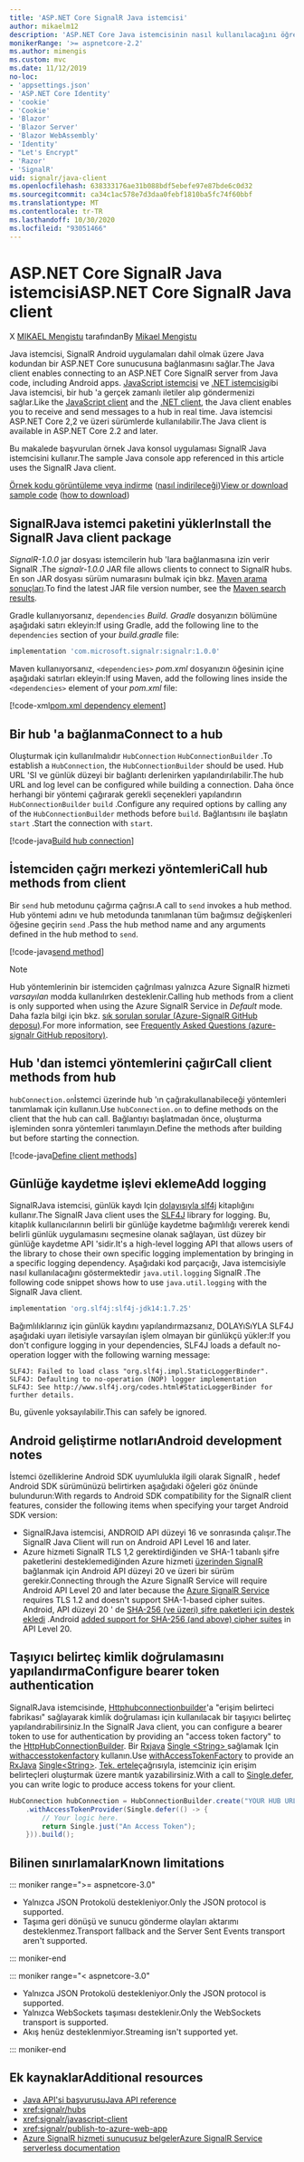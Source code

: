 ```yaml
---
title: 'ASP.NET Core SignalR Java istemcisi'
author: mikaelm12
description: 'ASP.NET Core Java istemcisinin nasıl kullanılacağını öğrenin SignalR .'
monikerRange: '>= aspnetcore-2.2'
ms.author: mimengis
ms.custom: mvc
ms.date: 11/12/2019
no-loc:
- 'appsettings.json'
- 'ASP.NET Core Identity'
- 'cookie'
- 'Cookie'
- 'Blazor'
- 'Blazor Server'
- 'Blazor WebAssembly'
- 'Identity'
- "Let's Encrypt"
- 'Razor'
- 'SignalR'
uid: signalr/java-client
ms.openlocfilehash: 638333176ae31b088bdf5ebefe97e87bde6c0d32
ms.sourcegitcommit: ca34c1ac578e7d3daa0febf1810ba5fc74f60bbf
ms.translationtype: MT
ms.contentlocale: tr-TR
ms.lasthandoff: 10/30/2020
ms.locfileid: "93051466"
---
```

# <a name="aspnet-core-no-locsignalr-java-client"></a><span data-ttu-id="a48cf-103">ASP.NET Core SignalR Java istemcisi</span><span class="sxs-lookup"><span data-stu-id="a48cf-103">ASP.NET Core SignalR Java client</span></span>

<span data-ttu-id="a48cf-104">X [MIKAEL Mengistu](https://twitter.com/MikaelM_12) tarafından</span><span class="sxs-lookup"><span data-stu-id="a48cf-104">By [Mikael Mengistu](https://twitter.com/MikaelM_12)</span></span>

<span data-ttu-id="a48cf-105">Java istemcisi, SignalR Android uygulamaları dahil olmak üzere Java kodundan bir ASP.NET Core sunucusuna bağlanmasını sağlar.</span><span class="sxs-lookup"><span data-stu-id="a48cf-105">The Java client enables connecting to an ASP.NET Core SignalR server from Java code, including Android apps.</span></span> <span data-ttu-id="a48cf-106">[JavaScript istemcisi](xref:signalr/javascript-client) ve [.NET istemcisi](xref:signalr/dotnet-client)gibi Java istemcisi, bir hub 'a gerçek zamanlı iletiler alıp göndermenizi sağlar.</span><span class="sxs-lookup"><span data-stu-id="a48cf-106">Like the [JavaScript client](xref:signalr/javascript-client) and the [.NET client](xref:signalr/dotnet-client), the Java client enables you to receive and send messages to a hub in real time.</span></span> <span data-ttu-id="a48cf-107">Java istemcisi ASP.NET Core 2,2 ve üzeri sürümlerde kullanılabilir.</span><span class="sxs-lookup"><span data-stu-id="a48cf-107">The Java client is available in ASP.NET Core 2.2 and later.</span></span>

<span data-ttu-id="a48cf-108">Bu makalede başvurulan örnek Java konsol uygulaması SignalR Java istemcisini kullanır.</span><span class="sxs-lookup"><span data-stu-id="a48cf-108">The sample Java console app referenced in this article uses the SignalR Java client.</span></span>

<span data-ttu-id="a48cf-109">[Örnek kodu görüntüleme veya indirme](https://github.com/dotnet/AspNetCore.Docs/tree/master/aspnetcore/signalr/java-client/sample) ([nasıl indirileceği](xref:index#how-to-download-a-sample))</span><span class="sxs-lookup"><span data-stu-id="a48cf-109">[View or download sample code](https://github.com/dotnet/AspNetCore.Docs/tree/master/aspnetcore/signalr/java-client/sample) ([how to download](xref:index#how-to-download-a-sample))</span></span>

## <a name="install-the-no-locsignalr-java-client-package"></a><span data-ttu-id="a48cf-110">SignalRJava istemci paketini yükler</span><span class="sxs-lookup"><span data-stu-id="a48cf-110">Install the SignalR Java client package</span></span>

<span data-ttu-id="a48cf-111">*SignalR-1.0.0* jar dosyası istemcilerin hub 'lara bağlanmasına izin verir SignalR .</span><span class="sxs-lookup"><span data-stu-id="a48cf-111">The *signalr-1.0.0* JAR file allows clients to connect to SignalR hubs.</span></span> <span data-ttu-id="a48cf-112">En son JAR dosyası sürüm numarasını bulmak için bkz. [Maven arama sonuçları](https://search.maven.org/search?q=g:com.microsoft.signalr%20AND%20a:signalr).</span><span class="sxs-lookup"><span data-stu-id="a48cf-112">To find the latest JAR file version number, see the [Maven search results](https://search.maven.org/search?q=g:com.microsoft.signalr%20AND%20a:signalr).</span></span>

<span data-ttu-id="a48cf-113">Gradle kullanıyorsanız, `dependencies` *Build. Gradle* dosyanızın bölümüne aşağıdaki satırı ekleyin:</span><span class="sxs-lookup"><span data-stu-id="a48cf-113">If using Gradle, add the following line to the `dependencies` section of your *build.gradle* file:</span></span>

```gradle
implementation 'com.microsoft.signalr:signalr:1.0.0'
```

<span data-ttu-id="a48cf-114">Maven kullanıyorsanız, `<dependencies>` *pom.xml* dosyanızın öğesinin içine aşağıdaki satırları ekleyin:</span><span class="sxs-lookup"><span data-stu-id="a48cf-114">If using Maven, add the following lines inside the `<dependencies>` element of your *pom.xml* file:</span></span>

[!code-xml[pom.xml dependency element](java-client/sample/pom.xml?name=snippet_dependencyElement)]

## <a name="connect-to-a-hub"></a><span data-ttu-id="a48cf-115">Bir hub 'a bağlanma</span><span class="sxs-lookup"><span data-stu-id="a48cf-115">Connect to a hub</span></span>

<span data-ttu-id="a48cf-116">Oluşturmak için kullanılmalıdır `HubConnection` `HubConnectionBuilder` .</span><span class="sxs-lookup"><span data-stu-id="a48cf-116">To establish a `HubConnection`, the `HubConnectionBuilder` should be used.</span></span> <span data-ttu-id="a48cf-117">Hub URL 'SI ve günlük düzeyi bir bağlantı derlenirken yapılandırılabilir.</span><span class="sxs-lookup"><span data-stu-id="a48cf-117">The hub URL and log level can be configured while building a connection.</span></span> <span data-ttu-id="a48cf-118">Daha önce herhangi bir yöntemi çağırarak gerekli seçenekleri yapılandırın `HubConnectionBuilder` `build` .</span><span class="sxs-lookup"><span data-stu-id="a48cf-118">Configure any required options by calling any of the `HubConnectionBuilder` methods before `build`.</span></span> <span data-ttu-id="a48cf-119">Bağlantısını ile başlatın `start` .</span><span class="sxs-lookup"><span data-stu-id="a48cf-119">Start the connection with `start`.</span></span>

[!code-java[Build hub connection](java-client/sample/src/main/java/Chat.java?range=16-17)]

## <a name="call-hub-methods-from-client"></a><span data-ttu-id="a48cf-120">İstemciden çağrı merkezi yöntemleri</span><span class="sxs-lookup"><span data-stu-id="a48cf-120">Call hub methods from client</span></span>

<span data-ttu-id="a48cf-121">Bir `send` hub metodunu çağırma çağrısı.</span><span class="sxs-lookup"><span data-stu-id="a48cf-121">A call to `send` invokes a hub method.</span></span> <span data-ttu-id="a48cf-122">Hub yöntemi adını ve hub metodunda tanımlanan tüm bağımsız değişkenleri öğesine geçirin `send` .</span><span class="sxs-lookup"><span data-stu-id="a48cf-122">Pass the hub method name and any arguments defined in the hub method to `send`.</span></span>

[!code-java[send method](java-client/sample/src/main/java/Chat.java?range=28)]

> [!NOTE]
> <span data-ttu-id="a48cf-123">Hub yöntemlerinin bir istemciden çağrılması yalnızca Azure SignalR hizmeti *varsayılan* modda kullanılırken desteklenir.</span><span class="sxs-lookup"><span data-stu-id="a48cf-123">Calling hub methods from a client is only supported when using the Azure SignalR Service in *Default* mode.</span></span> <span data-ttu-id="a48cf-124">Daha fazla bilgi için bkz. [sık sorulan sorular (Azure-SignalR GitHub deposu)](https://github.com/Azure/azure-signalr/blob/dev/docs/faq.md#what-is-the-meaning-of-service-mode-defaultserverlessclassic-how-can-i-choose).</span><span class="sxs-lookup"><span data-stu-id="a48cf-124">For more information, see [Frequently Asked Questions (azure-signalr GitHub repository)](https://github.com/Azure/azure-signalr/blob/dev/docs/faq.md#what-is-the-meaning-of-service-mode-defaultserverlessclassic-how-can-i-choose).</span></span>

## <a name="call-client-methods-from-hub"></a><span data-ttu-id="a48cf-125">Hub 'dan istemci yöntemlerini çağır</span><span class="sxs-lookup"><span data-stu-id="a48cf-125">Call client methods from hub</span></span>

<span data-ttu-id="a48cf-126">`hubConnection.on`İstemci üzerinde hub 'ın çağırakullanabileceği yöntemleri tanımlamak için kullanın.</span><span class="sxs-lookup"><span data-stu-id="a48cf-126">Use `hubConnection.on` to define methods on the client that the hub can call.</span></span> <span data-ttu-id="a48cf-127">Bağlantıyı başlatmadan önce, oluşturma işleminden sonra yöntemleri tanımlayın.</span><span class="sxs-lookup"><span data-stu-id="a48cf-127">Define the methods after building but before starting the connection.</span></span>

[!code-java[Define client methods](java-client/sample/src/main/java/Chat.java?range=19-21)]

## <a name="add-logging"></a><span data-ttu-id="a48cf-128">Günlüğe kaydetme işlevi ekleme</span><span class="sxs-lookup"><span data-stu-id="a48cf-128">Add logging</span></span>

<span data-ttu-id="a48cf-129">SignalRJava istemcisi, günlük kaydı Için [dolayısıyla slf4j](https://www.slf4j.org/) kitaplığını kullanır.</span><span class="sxs-lookup"><span data-stu-id="a48cf-129">The SignalR Java client uses the [SLF4J](https://www.slf4j.org/) library for logging.</span></span> <span data-ttu-id="a48cf-130">Bu, kitaplık kullanıcılarının belirli bir günlüğe kaydetme bağımlılığı vererek kendi belirli günlük uygulamasını seçmesine olanak sağlayan, üst düzey bir günlüğe kaydetme API 'sidir.</span><span class="sxs-lookup"><span data-stu-id="a48cf-130">It's a high-level logging API that allows users of the library to chose their own specific logging implementation by bringing in a specific logging dependency.</span></span> <span data-ttu-id="a48cf-131">Aşağıdaki kod parçacığı, Java istemcisiyle nasıl kullanılacağını göstermektedir `java.util.logging` SignalR .</span><span class="sxs-lookup"><span data-stu-id="a48cf-131">The following code snippet shows how to use `java.util.logging` with the SignalR Java client.</span></span>

```gradle
implementation 'org.slf4j:slf4j-jdk14:1.7.25'
```

<span data-ttu-id="a48cf-132">Bağımlılıklarınız için günlük kaydını yapılandırmazsanız, DOLAYıSıYLA SLF4J aşağıdaki uyarı iletisiyle varsayılan işlem olmayan bir günlükçü yükler:</span><span class="sxs-lookup"><span data-stu-id="a48cf-132">If you don't configure logging in your dependencies, SLF4J loads a default no-operation logger with the following warning message:</span></span>

```
SLF4J: Failed to load class "org.slf4j.impl.StaticLoggerBinder".
SLF4J: Defaulting to no-operation (NOP) logger implementation
SLF4J: See http://www.slf4j.org/codes.html#StaticLoggerBinder for further details.
```

<span data-ttu-id="a48cf-133">Bu, güvenle yoksayılabilir.</span><span class="sxs-lookup"><span data-stu-id="a48cf-133">This can safely be ignored.</span></span>

## <a name="android-development-notes"></a><span data-ttu-id="a48cf-134">Android geliştirme notları</span><span class="sxs-lookup"><span data-stu-id="a48cf-134">Android development notes</span></span>

<span data-ttu-id="a48cf-135">İstemci özelliklerine Android SDK uyumlulukla ilgili olarak SignalR , hedef Android SDK sürümünüzü belirtirken aşağıdaki öğeleri göz önünde bulundurun:</span><span class="sxs-lookup"><span data-stu-id="a48cf-135">With regards to Android SDK compatibility for the SignalR client features, consider the following items when specifying your target Android SDK version:</span></span>

* <span data-ttu-id="a48cf-136">SignalRJava istemcisi, ANDROID API düzeyi 16 ve sonrasında çalışır.</span><span class="sxs-lookup"><span data-stu-id="a48cf-136">The SignalR Java Client will run on Android API Level 16 and later.</span></span>
* <span data-ttu-id="a48cf-137">Azure hizmeti SignalR TLS 1,2 gerektirdiğinden ve SHA-1 tabanlı şifre paketlerini desteklemediğinden Azure hizmeti [üzerinden SignalR ](/azure/azure-signalr/signalr-overview) bağlanmak için Android API düzeyi 20 ve üzeri bir sürüm gerekir.</span><span class="sxs-lookup"><span data-stu-id="a48cf-137">Connecting through the Azure SignalR Service will require Android API Level 20 and later because the [Azure SignalR Service](/azure/azure-signalr/signalr-overview) requires TLS 1.2 and doesn't support SHA-1-based cipher suites.</span></span> <span data-ttu-id="a48cf-138">Android, API düzeyi 20 ' de [SHA-256 (ve üzeri) şifre paketleri için destek ekledi](https://developer.android.com/reference/javax/net/ssl/SSLSocket) .</span><span class="sxs-lookup"><span data-stu-id="a48cf-138">Android [added support for SHA-256 (and above) cipher suites](https://developer.android.com/reference/javax/net/ssl/SSLSocket) in API Level 20.</span></span>

## <a name="configure-bearer-token-authentication"></a><span data-ttu-id="a48cf-139">Taşıyıcı belirteç kimlik doğrulamasını yapılandırma</span><span class="sxs-lookup"><span data-stu-id="a48cf-139">Configure bearer token authentication</span></span>

<span data-ttu-id="a48cf-140">SignalRJava istemcisinde, [Httphubconnectionbuilder](/java/api/com.microsoft.signalr._http_hub_connection_builder?view=aspnet-signalr-java)'a "erişim belirteci fabrikası" sağlayarak kimlik doğrulaması için kullanılacak bir taşıyıcı belirteç yapılandırabilirsiniz.</span><span class="sxs-lookup"><span data-stu-id="a48cf-140">In the SignalR Java client, you can configure a bearer token to use for authentication by providing an "access token factory" to the [HttpHubConnectionBuilder](/java/api/com.microsoft.signalr._http_hub_connection_builder?view=aspnet-signalr-java).</span></span> <span data-ttu-id="a48cf-141">Bir [Rxjava](https://github.com/ReactiveX/RxJava) [Single \<String> ](https://reactivex.io/documentation/single.html)sağlamak Için [withaccesstokenfactory](/java/api/com.microsoft.signalr._http_hub_connection_builder.withaccesstokenprovider?view=aspnet-signalr-java#com_microsoft_signalr__http_hub_connection_builder_withAccessTokenProvider_Single_String__) kullanın.</span><span class="sxs-lookup"><span data-stu-id="a48cf-141">Use [withAccessTokenFactory](/java/api/com.microsoft.signalr._http_hub_connection_builder.withaccesstokenprovider?view=aspnet-signalr-java#com_microsoft_signalr__http_hub_connection_builder_withAccessTokenProvider_Single_String__) to provide an [RxJava](https://github.com/ReactiveX/RxJava) [Single\<String>](https://reactivex.io/documentation/single.html).</span></span> <span data-ttu-id="a48cf-142">[Tek. ertele](https://reactivex.io/RxJava/javadoc/io/reactivex/Single.html#defer-java.util.concurrent.Callable-)çağrısıyla, istemciniz için erişim belirteçleri oluşturmak üzere mantık yazabilirsiniz.</span><span class="sxs-lookup"><span data-stu-id="a48cf-142">With a call to [Single.defer](https://reactivex.io/RxJava/javadoc/io/reactivex/Single.html#defer-java.util.concurrent.Callable-), you can write logic to produce access tokens for your client.</span></span>

```java
HubConnection hubConnection = HubConnectionBuilder.create("YOUR HUB URL HERE")
    .withAccessTokenProvider(Single.defer(() -> {
        // Your logic here.
        return Single.just("An Access Token");
    })).build();
```

## <a name="known-limitations"></a><span data-ttu-id="a48cf-143">Bilinen sınırlamalar</span><span class="sxs-lookup"><span data-stu-id="a48cf-143">Known limitations</span></span>

::: moniker range=">= aspnetcore-3.0"

* <span data-ttu-id="a48cf-144">Yalnızca JSON Protokolü destekleniyor.</span><span class="sxs-lookup"><span data-stu-id="a48cf-144">Only the JSON protocol is supported.</span></span>
* <span data-ttu-id="a48cf-145">Taşıma geri dönüşü ve sunucu gönderme olayları aktarımı desteklenmez.</span><span class="sxs-lookup"><span data-stu-id="a48cf-145">Transport fallback and the Server Sent Events transport aren't supported.</span></span>

::: moniker-end

::: moniker range="< aspnetcore-3.0"

* <span data-ttu-id="a48cf-146">Yalnızca JSON Protokolü destekleniyor.</span><span class="sxs-lookup"><span data-stu-id="a48cf-146">Only the JSON protocol is supported.</span></span>
* <span data-ttu-id="a48cf-147">Yalnızca WebSockets taşıması desteklenir.</span><span class="sxs-lookup"><span data-stu-id="a48cf-147">Only the WebSockets transport is supported.</span></span>
* <span data-ttu-id="a48cf-148">Akış henüz desteklenmiyor.</span><span class="sxs-lookup"><span data-stu-id="a48cf-148">Streaming isn't supported yet.</span></span>

::: moniker-end

## <a name="additional-resources"></a><span data-ttu-id="a48cf-149">Ek kaynaklar</span><span class="sxs-lookup"><span data-stu-id="a48cf-149">Additional resources</span></span>

* [<span data-ttu-id="a48cf-150">Java API'si başvurusu</span><span class="sxs-lookup"><span data-stu-id="a48cf-150">Java API reference</span></span>](/java/api/com.microsoft.signalr?view=aspnet-signalr-java)
* <xref:signalr/hubs>
* <xref:signalr/javascript-client>
* <xref:signalr/publish-to-azure-web-app>
* [<span data-ttu-id="a48cf-151">Azure SignalR hizmeti sunucusuz belgeler</span><span class="sxs-lookup"><span data-stu-id="a48cf-151">Azure SignalR Service serverless documentation</span></span>](/azure/azure-signalr/signalr-concept-serverless-development-config)
